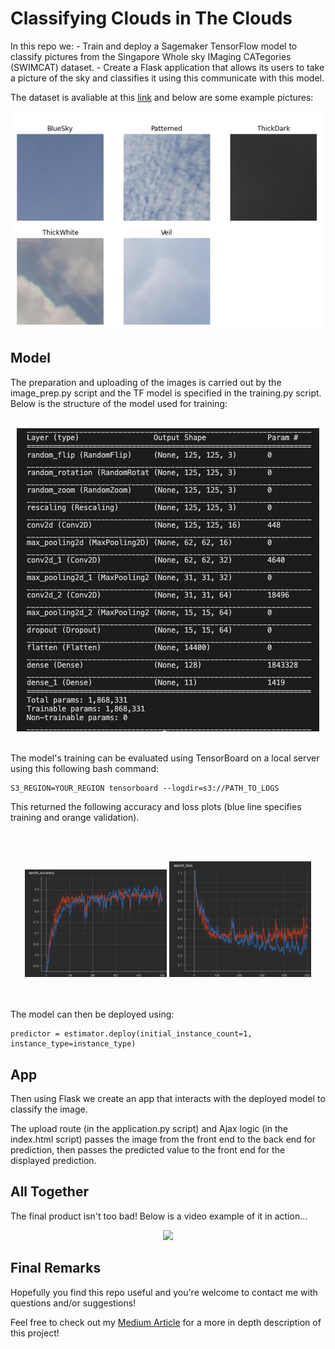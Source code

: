 # Classifying Clouds in The Clouds

In this repo we:
    - Train and deploy a Sagemaker TensorFlow model to classify pictures from the Singapore Whole sky IMaging CATegories (SWIMCAT) dataset. 
    - Create a Flask application that allows its users to take a picture of the sky and classifies it using this communicate with this model.


The dataset is avaliable at this [link](http://vintage.winklerbros.net/swimcat.html) and below are some example pictures:


<div style="text-align:center"><img src="Assets/ex_pics.jpg" /></div>

## Model
The preparation and uploading of the images is carried out by the image_prep.py script and the TF model is specified in the training.py script. Below is the structure of the model used for training:

<br>
<div style="text-align:center"><img src="Assets/model.png" /></div>
<br>

The model's training can be evaluated using TensorBoard on a local server using this following bash command:

    S3_REGION=YOUR_REGION tensorboard --logdir=s3://PATH_TO_LOGS

This returned the following accuracy and loss plots (blue line specifies training and orange validation).

<br><br>
<div style = "text-align:center">
  <img src="Assets/Accuracy.png" width="45%" />
  <img src="Assets/Loss.png" width="45%" /> 
</div>
<br><br>

The model can then be deployed using:

    predictor = estimator.deploy(initial_instance_count=1, instance_type=instance_type)


## App
Then using Flask we create an app that interacts with the deployed model to classify the image.

The upload route (in the application.py script) and Ajax logic (in the index.html script) passes the image from the front end to the back end for prediction, then passes the predicted value to the front end for the displayed prediction. 


## All Together
The final product isn't too bad! Below is a video example of it in action...

<div style="text-align:center"><img src="Assets/CCmov.gif" width="40%" /></div>


## Final Remarks
Hopefully you find this repo useful and you're welcome to contact me with questions and/or suggestions!

Feel free to check out my [Medium Article](PLACEHOLDERLINK) for a more in depth description of this project!
